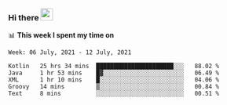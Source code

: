 ### Hi there <a href="https://www.gautamkrishnar.com/"><img src="https://media.giphy.com/media/hvRJCLFzcasrR4ia7z/giphy.gif" width="25px"></a>

📊 **This week I spent my time on**

<!--START_SECTION:waka-->
```text
Week: 06 July, 2021 - 12 July, 2021

Kotlin   25 hrs 34 mins  ██████████████████████░░░   88.02 % 
Java     1 hr 53 mins    █▓░░░░░░░░░░░░░░░░░░░░░░░   06.49 % 
XML      1 hr 10 mins    █░░░░░░░░░░░░░░░░░░░░░░░░   04.06 % 
Groovy   14 mins         ▒░░░░░░░░░░░░░░░░░░░░░░░░   00.84 % 
Text     8 mins          ░░░░░░░░░░░░░░░░░░░░░░░░░   00.51 % 
```
<!--END_SECTION:waka-->

